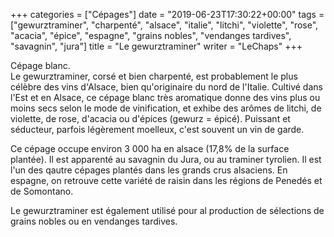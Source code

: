 +++
categories = ["Cépages"]
date = "2019-06-23T17:30:22+00:00"
tags = ["gewurztraminer", "charpenté", "alsace", "italie", "litchi", "violette", "rose", "acacia", "épice", "espagne", "grains nobles", "vendanges tardives", "savagnin", "jura"]
title = "Le gewurztraminer"
writer = "LeChaps"
+++

Cépage blanc.  
Le gewurztraminer, corsé et bien charpenté, est probablement le plus célèbre des vins d'Alsace, bien qu'originaire du nord de l'Italie. Cultivé dans l'Est et en Alsace, ce cépage blanc très aromatique donne des vins plus ou moins secs selon le mode de vinification, et exhibe des arômes de litchi, de violette, de rose, d'acacia ou d'épices (gewurz = épicé). Puissant et séducteur, parfois légèrement moelleux, c'est souvent un vin de garde.  

Ce cépage occupe environ 3 000 ha en alsace (17,8% de la surface plantée). Il est apparenté au savagnin du Jura, ou au traminer tyrolien. Il est l'un des qautre cépages plantés dans les grands crus alsaciens. En espagne, on retrouve cette variété de raisin dans les régions de Penedés et de Somontano.  

Le gewurztraminer est également utilisé pour al production de sélections de grains nobles ou en vendanges tardives.
